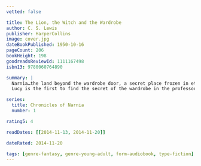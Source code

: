 ```yaml
---
vetted: false

title: The Lion, the Witch and the Wardrobe
author: C. S. Lewis
publisher: HarperCollins
image: cover.jpg
dateBookPublished: 1950-10-16
pageCount: 206
bookHeight: 198
goodreadsReviewId: 1111167498
isbn13: 9780060764890

summary: |
  Narnia…the land beyond the wardrobe door, a secret place frozen in eternal winter, a magical country waiting to be set free.
  Lucy is the first to find the secret of the wardrobe in the professor's mysterious old house. At first her brothers and sister don't believe her when she tells of her visit to the land of Narnia. But soon Edmund, then Peter and Susan step through the wardrobe themselves. In Narnia they find a country buried under the evil enchantment of the White Witch. When they meet the Lion Aslan, they realize they've been called to a great adventure and bravely join the battle to free Narnia from the Witch's sinister spell.

series:
  title: Chronicles of Narnia
  number: 1

rating5: 4

readDates: [[2014-11-13, 2014-11-20]]

dateRated: 2014-11-20

tags: [genre-fantasy, genre-young-adult, form-audiobook, type-fiction]
---
```


